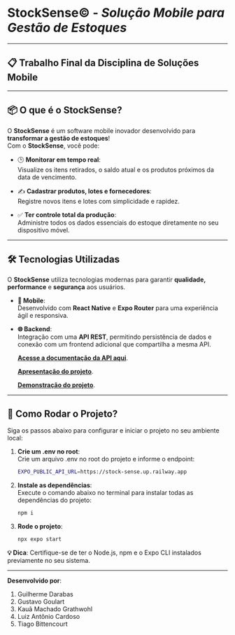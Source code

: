 # **StockSense©** - _Solução Mobile para Gestão de Estoques_

---

## **📋 Trabalho Final da Disciplina de Soluções Mobile**

---

## **📦 O que é o StockSense?**

O **StockSense** é um software mobile inovador desenvolvido para **transformar a gestão de estoques**!  
Com o **StockSense**, você pode:

- 🕒 **Monitorar em tempo real**:  
  Visualize os itens retirados, o saldo atual e os produtos próximos da data de vencimento.  

- ✍️ **Cadastrar produtos, lotes e fornecedores**:  
  Registre novos itens e lotes com simplicidade e rapidez.  

- ✅ **Ter controle total da produção**:  
  Administre todos os dados essenciais do estoque diretamente no seu dispositivo móvel.  

---

## **🛠️ Tecnologias Utilizadas**

O **StockSense** utiliza tecnologias modernas para garantir **qualidade, performance** e **segurança** aos usuários.  

- **📱 Mobile**:  
  Desenvolvido com **React Native** e **Expo Router** para uma experiência ágil e responsiva.

- **🌐 Backend**:  
  Integração com uma **API REST**, permitindo persistência de dados e conexão com um frontend adicional que compartilha a mesma API.
  
  [**Acesse a documentação da API aqui**](https://cloudy-meadow-118088.postman.co/workspace/Stocksense~84f79344-5f09-4a7e-aa74-b5f4065bec9f/collection/24113981-d9e16e76-d2e1-458e-adb1-6202519aadf6?action=share&creator=24113981).
  
  [**Apresentação do projeto**](https://www.canva.com/design/DAGSR1ih9Z4/0Z7FxzxsfqroHTw3j-n0PQ/edit?utm_content=DAGSR1ih9Z4&utm_campaign=designshare&utm_medium=link2&utm_source=sharebutton).

  [**Demonstração do projeto**](https://www.youtube.com/playlist?list=PLn7QtM28o2Ykns6VefeRxA6WcfUFT-wkV).

---

## **🚀 Como Rodar o Projeto?**

Siga os passos abaixo para configurar e iniciar o projeto no seu ambiente local:

1. **Crie um .env no root**:  
   Crie um arquivo .env no root do projeto e informe o endpoint:
   ```bash
   EXPO_PUBLIC_API_URL=https://stock-sense.up.railway.app
   ```
2. **Instale as dependências**:  
   Execute o comando abaixo no terminal para instalar todas as dependências do projeto:
   ```bash
   npm i
   ```
3. **Rode o projeto**:
   
   ```bash
   npx expo start
   ```
**💡 Dica**: Certifique-se de ter o Node.js, npm e o Expo CLI instalados previamente no seu sistema.

---

**Desenvolvido por**:
1. Guilherme Darabas
2. Gustavo Goulart
3. Kauã Machado Grathwohl
4. Luiz Antônio Cardoso
5. Tiago Bittencourt
